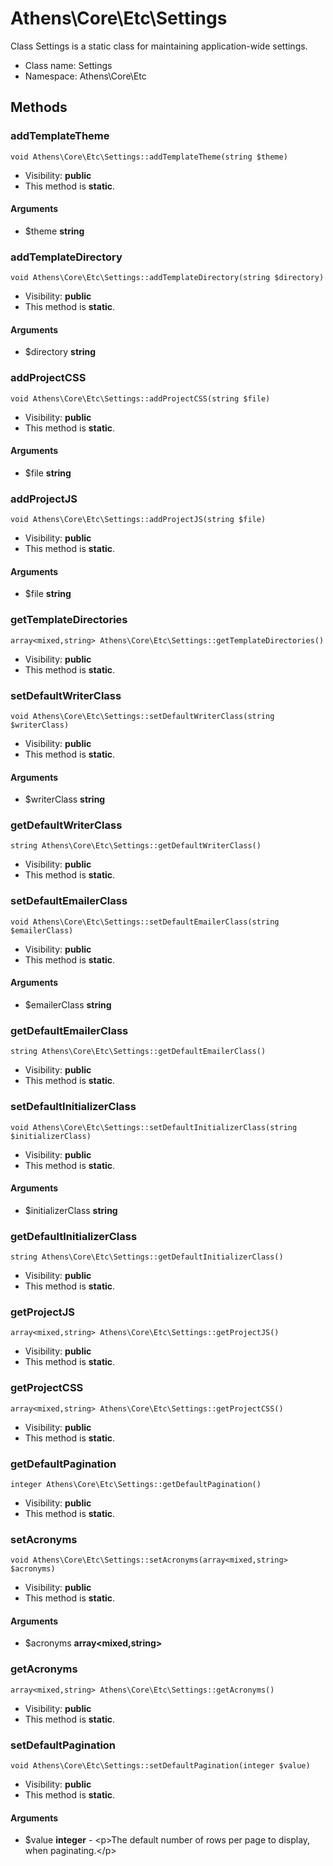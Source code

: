 Athens\Core\Etc\Settings
===============

Class Settings is a static class for maintaining application-wide settings.




* Class name: Settings
* Namespace: Athens\Core\Etc







Methods
-------


### addTemplateTheme

    void Athens\Core\Etc\Settings::addTemplateTheme(string $theme)





* Visibility: **public**
* This method is **static**.


#### Arguments
* $theme **string**



### addTemplateDirectory

    void Athens\Core\Etc\Settings::addTemplateDirectory(string $directory)





* Visibility: **public**
* This method is **static**.


#### Arguments
* $directory **string**



### addProjectCSS

    void Athens\Core\Etc\Settings::addProjectCSS(string $file)





* Visibility: **public**
* This method is **static**.


#### Arguments
* $file **string**



### addProjectJS

    void Athens\Core\Etc\Settings::addProjectJS(string $file)





* Visibility: **public**
* This method is **static**.


#### Arguments
* $file **string**



### getTemplateDirectories

    array<mixed,string> Athens\Core\Etc\Settings::getTemplateDirectories()





* Visibility: **public**
* This method is **static**.




### setDefaultWriterClass

    void Athens\Core\Etc\Settings::setDefaultWriterClass(string $writerClass)





* Visibility: **public**
* This method is **static**.


#### Arguments
* $writerClass **string**



### getDefaultWriterClass

    string Athens\Core\Etc\Settings::getDefaultWriterClass()





* Visibility: **public**
* This method is **static**.




### setDefaultEmailerClass

    void Athens\Core\Etc\Settings::setDefaultEmailerClass(string $emailerClass)





* Visibility: **public**
* This method is **static**.


#### Arguments
* $emailerClass **string**



### getDefaultEmailerClass

    string Athens\Core\Etc\Settings::getDefaultEmailerClass()





* Visibility: **public**
* This method is **static**.




### setDefaultInitializerClass

    void Athens\Core\Etc\Settings::setDefaultInitializerClass(string $initializerClass)





* Visibility: **public**
* This method is **static**.


#### Arguments
* $initializerClass **string**



### getDefaultInitializerClass

    string Athens\Core\Etc\Settings::getDefaultInitializerClass()





* Visibility: **public**
* This method is **static**.




### getProjectJS

    array<mixed,string> Athens\Core\Etc\Settings::getProjectJS()





* Visibility: **public**
* This method is **static**.




### getProjectCSS

    array<mixed,string> Athens\Core\Etc\Settings::getProjectCSS()





* Visibility: **public**
* This method is **static**.




### getDefaultPagination

    integer Athens\Core\Etc\Settings::getDefaultPagination()





* Visibility: **public**
* This method is **static**.




### setAcronyms

    void Athens\Core\Etc\Settings::setAcronyms(array<mixed,string> $acronyms)





* Visibility: **public**
* This method is **static**.


#### Arguments
* $acronyms **array&lt;mixed,string&gt;**



### getAcronyms

    array<mixed,string> Athens\Core\Etc\Settings::getAcronyms()





* Visibility: **public**
* This method is **static**.




### setDefaultPagination

    void Athens\Core\Etc\Settings::setDefaultPagination(integer $value)





* Visibility: **public**
* This method is **static**.


#### Arguments
* $value **integer** - &lt;p&gt;The default number of rows per page to display, when paginating.&lt;/p&gt;


